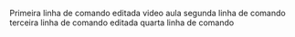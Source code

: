 Primeira linha de comando editada video aula
segunda linha de comando
terceira linha de comando editada
quarta linha de comando
